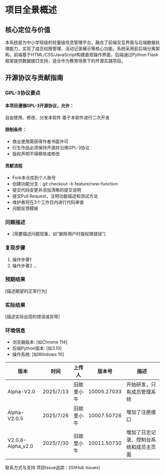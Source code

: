 # 项目全景概述
## 核心定位与价值
本系统是为中小学班级的轻量级信息管理平台，融合了前端交互界面与后端数据处理能力，实现了成员权限管理、活动记录展示等核心功能。系统采用前后端分离架构，前端基于HTML/CSS/JavaScript构建直观操作界面，后端通过Python Flask框架提供数据接口支持，适合作为教育场景下的开源实践项目。

## 开源协议与贡献指南
### GPL-3协议要点
#### 本项目遵循GPL-3开源协议，允许：
自由使用、修改、分发本软件
基于本软件进行二次开发

#### 限制条件：
- 商业使用需获得作者书面许可
- 衍生作品必须保持开源并沿用GPL-3协议
- 版权声明不得移除或修改

#### 贡献流程
- Fork本仓库到个人账号
- 创建功能分支：git checkout -b feature/new-function
- 提交代码变更并添加清晰的提交说明
- 提交Pull Request，注明功能描述和测试方法
- 维护者将在3个工作日内进行代码审查
- 问题反馈模板

### 问题描述
- [简要描述问题现象，如"删除用户时报权限错误"]

### 复现步骤
1. 操作步骤1
2. 操作步骤2
...

### 预期结果
[描述期望的正常行为]

### 实际结果
[描述实际出现的错误或异常]

### 环境信息
- 浏览器版本: [如Chrome 114]
- 后端Python版本: [如3.10]
- 操作系统: [如Windows 10]

| 版本 | 时间 | 上传人 | 版本号 | 描述 |
| ------------ | ------------ | ------------ | ------------ | ------------ |
| Alpha-V2.0 | 2025/7/13 | 旧故里小牛 | 10005.27033 | 开始研发，只有成员管理系统 |
| Alpha-V2.0.5 | 2025/7/26 | 旧故里小牛 | 10007.50726 | 增加了注册接口 |
| V2.0.8-Alpha_v2.0 | 2025/7/30 | 旧故里小牛 | 10011.50730 | 增加了日志记录、控制台系统和成员主页面 |

联系方式与支持
项目Issue追踪：[GitHub Issues]
